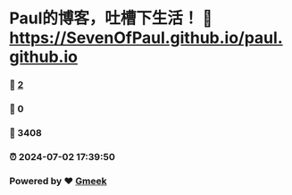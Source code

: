# Paul的博客，吐槽下生活！ :link: https://SevenOfPaul.github.io/paul.github.io 
### :page_facing_up: [2](https://SevenOfPaul.github.io/paul.github.io/tag.html) 
### :speech_balloon: 0 
### :hibiscus: 3408 
### :alarm_clock: 2024-07-02 17:39:50 
### Powered by :heart: [Gmeek](https://github.com/Meekdai/Gmeek)
